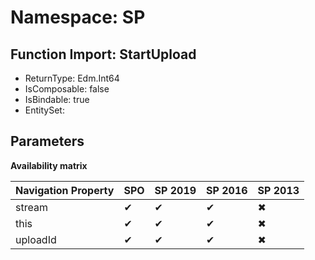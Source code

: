 # Namespace: SP

## Function Import: StartUpload

- ReturnType: Edm.Int64
- IsComposable: false
- IsBindable: true
- EntitySet: 

## Parameters

**Availability matrix**

Navigation Property | SPO | SP 2019 | SP 2016 | SP 2013
----------|-----|---------|---------|--------
stream | ✔ | ✔ | ✔ | ✖
this | ✔ | ✔ | ✔ | ✖
uploadId | ✔ | ✔ | ✔ | ✖
